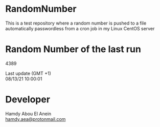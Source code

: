 # RandomNumber    
This is a test repository where a random number is pushed to a file automatically passwordless from a cron job in my Linux CentOS server    
# Random Number of the last run   
4389
      
Last update (GMT +1)    
08/13/21 10:00:01
# Developer    
Hamdy Abou El Anein   
hamdy.aea@protonmail.com
